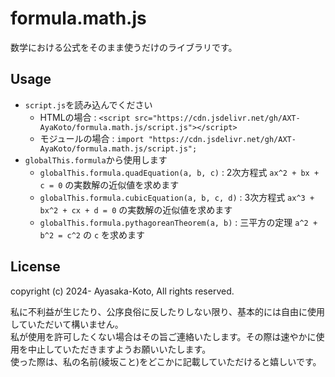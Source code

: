 # formula.math.js
数学における公式をそのまま使うだけのライブラリです。

## Usage

- `script.js`を読み込んでください
    - HTMLの場合 : `<script src="https://cdn.jsdelivr.net/gh/AXT-AyaKoto/formula.math.js/script.js"></script>`
    - モジュールの場合 : `import "https://cdn.jsdelivr.net/gh/AXT-AyaKoto/formula.math.js/script.js";`
- `globalThis.formula`から使用します
    - `globalThis.formula.quadEquation(a, b, c)` : 2次方程式 `ax^2 + bx + c = 0` の実数解の近似値を求めます
    - `globalThis.formula.cubicEquation(a, b, c, d)` : 3次方程式 `ax^3 + bx^2 + cx + d = 0` の実数解の近似値を求めます
    - `globalThis.formula.pythagoreanTheorem(a, b)` : 三平方の定理 `a^2 + b^2 = c^2` の `c` を求めます

## License

copyright (c) 2024- Ayasaka-Koto, All rights reserved.

私に不利益が生じたり、公序良俗に反したりしない限り、基本的には自由に使用していただいて構いません。  
私が使用を許可したくない場合はその旨ご連絡いたします。その際は速やかに使用を中止していただきますようお願いいたします。  
使った際は、私の名前(綾坂こと)をどこかに記載していただけると嬉しいです。

